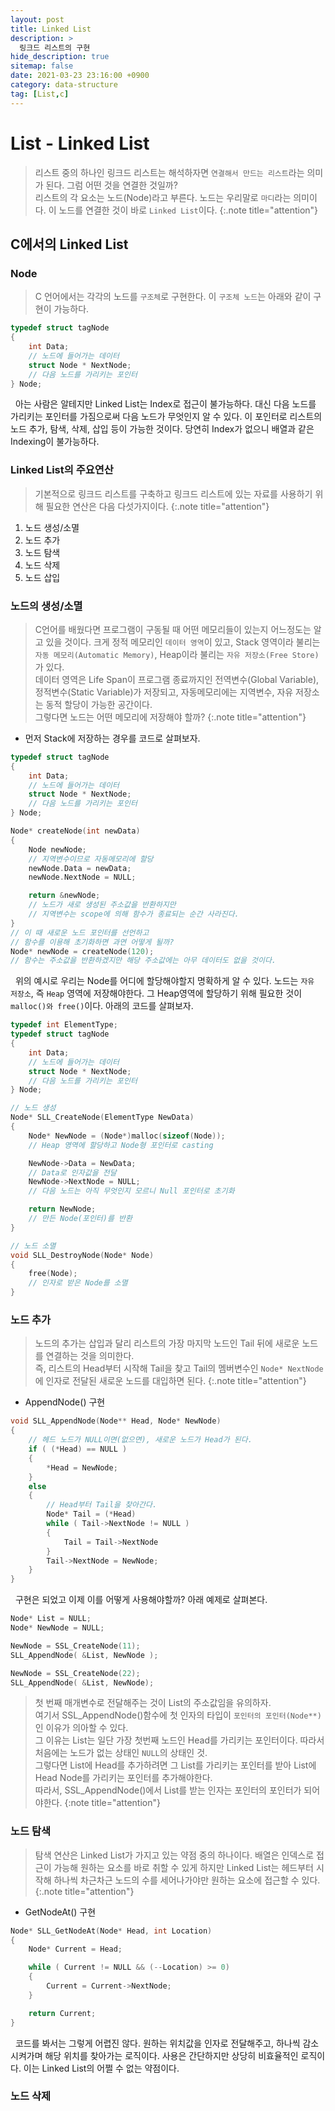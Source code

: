 ```yaml
---
layout: post
title: Linked List
description: >
  링크드 리스트의 구현
hide_description: true
sitemap: false
date: 2021-03-23 23:16:00 +0900
category: data-structure
tag: [List,c]
---
```


# List - Linked List

> 리스트 중의 하나인 링크드 리스트는 해석하자면 `연결해서 만드는 리스트`라는 의미가 된다. 그럼 어떤 것을 연결한 것일까?  
> 리스트의 각 요소는 노드(Node)라고 부른다. 노드는 우리말로 `마디`라는 의미이다. 이 노드를 연결한 것이 바로 `Linked List`이다.
{:.note title="attention"}

## C에서의 Linked List

### Node

> C 언어에서는 각각의 노드를 `구조체`로 구현한다. 이 `구조체 노드`는 아래와 같이 구현이 가능하다.

```c
typedef struct tagNode
{
    int Data;
    // 노드에 들어가는 데이터
    struct Node * NextNode;
    // 다음 노드를 가리키는 포인터
} Node;
```

&nbsp;&nbsp;아는 사람은 알테지만 Linked List는 Index로 접근이 불가능하다. 대신 다음 노드를 가리키는 포인터를 가짐으로써 다음 노드가 무엇인지 알 수 있다.
이 포인터로 리스트의 노드 추가, 탐색, 삭제, 삽입 등이 가능한 것이다. 당연히 Index가 없으니 배열과 같은 Indexing이 불가능하다.

### Linked List의 주요연산

> 기본적으로 링크드 리스트를 구축하고 링크드 리스트에 있는 자료를 사용하기 위해 필요한 연산은 다음 다섯가지이다.
{:.note title="attention"}

1. 노드 생성/소멸
2. 노드 추가
3. 노드 탐색
4. 노드 삭제
5. 노드 삽입

### 노드의 생성/소멸

> C언어를 배웠다면 프로그램이 구동될 때 어떤 메모리들이 있는지 어느정도는 알고 있을 것이다. 크게 정적 메모리인 `데이터 영역`이 있고, Stack 영역이라 불리는 `자동 메모리(Automatic Memory)`, Heap이라 불리는 `자유 저장소(Free Store)`가 있다.  
> 데이터 영역은 Life Span이 프로그램 종료까지인 전역변수(Global Variable), 정적변수(Static Variable)가 저장되고, 자동메모리에는 지역변수, 자유 저장소는 동적 할당이 가능한 공간이다.  
> 그렇다면 노드는 어떤 메모리에 저장해야 할까?
{:.note title="attention"}

* 먼저 Stack에 저장하는 경우를 코드로 살펴보자.

```c
typedef struct tagNode
{
    int Data;
    // 노드에 들어가는 데이터
    struct Node * NextNode;
    // 다음 노드를 가리키는 포인터
} Node;

Node* createNode(int newData)
{
    Node newNode;
    // 지역변수이므로 자동메모리에 할당
    newNode.Data = newData;
    newNode.NextNode = NULL;

    return &newNode;
    // 노드가 새로 생성된 주소값을 반환하지만
    // 지역변수는 scope에 의해 함수가 종료되는 순간 사라진다.
}
// 이 때 새로운 노드 포인터를 선언하고
// 함수를 이용해 초기화하면 과연 어떻게 될까?
Node* newNode = createNode(120);
// 함수는 주소값을 반환하겠지만 해당 주소값에는 아무 데이터도 없을 것이다.
```

&nbsp;&nbsp;위의 예시로 우리는 Node를 어디에 할당해야할지 명확하게 알 수 있다. 노드는 `자유 저장소`, 즉 `Heap` 영역에 저장해야한다.
그 Heap영역에 할당하기 위해 필요한 것이 `malloc()와 free()`이다. 아래의 코드를 살펴보자.

```c
typedef int ElementType;
typedef struct tagNode
{
    int Data;
    // 노드에 들어가는 데이터
    struct Node * NextNode;
    // 다음 노드를 가리키는 포인터
} Node;

// 노드 생성
Node* SLL_CreateNode(ElementType NewData)
{
    Node* NewNode = (Node*)malloc(sizeof(Node));
    // Heap 영역에 할당하고 Node형 포인터로 casting

    NewNode->Data = NewData;
    // Data로 인자값을 전달
    NewNode->NextNode = NULL;
    // 다음 노드는 아직 무엇인지 모르니 Null 포인터로 초기화

    return NewNode;
    // 만든 Node(포인터)를 반환
}

// 노드 소멸
void SLL_DestroyNode(Node* Node)
{
    free(Node);
    // 인자로 받은 Node를 소멸
}
```

### 노드 추가

> 노드의 추가는 삽입과 달리 리스트의 가장 마지막 노드인 Tail 뒤에 새로운 노드를 연결하는 것을 의미한다.  
> 즉, 리스트의 Head부터 시작해 Tail을 찾고 Tail의 멤버변수인 `Node* NextNode`에 인자로 전달된 새로운 노드를 대입하면 된다.
{:.note title="attention"}

* AppendNode() 구현

```c
void SLL_AppendNode(Node** Head, Node* NewNode)
{
    // 헤드 노드가 NULL이면(없으면), 새로운 노드가 Head가 된다.
    if ( (*Head) == NULL )
    {
        *Head = NewNode;
    }
    else
    {
        // Head부터 Tail을 찾아간다.
        Node* Tail = (*Head)
        while ( Tail->NextNode != NULL )
        {
            Tail = Tail->NextNode
        }
        Tail->NextNode = NewNode;
    }
}
```

&nbsp;&nbsp;구현은 되었고 이제 이를 어떻게 사용해야할까? 아래 예제로 살펴본다.

```c
Node* List = NULL;
Node* NewNode = NULL;

NewNode = SSL_CreateNode(11);
SLL_AppendNode( &List, NewNode );

NewNode = SSL_CreateNode(22);
SLL_AppendNode( &List, NewNode);
```

> 첫 번째 매개변수로 전달해주는 것이 List의 주소값임을 유의하자.  
> 여기서 SSL_AppendNode()함수에 첫 인자의 타입이 `포인터의 포인터(Node**)`인 이유가 의아할 수 있다.  
> 그 이유는 List는 일단 가장 첫번째 노드인 Head를 가리키는 포인터이다. 따라서 처음에는 노드가 없는 상태인 `NULL`의 상태인 것.  
> 그렇다면 List에 Head를 추가하려면 그 List를 가리키는 포인터를 받아 List에 Head Node를 가리키는 포인터를 추가해야한다.  
> 따라서, SSL_AppendNode()에서 List를 받는 인자는 포인터의 포인터가 되어야한다.
{:note title="attention"}

### 노드 탐색

> 탐색 연산은 Linked List가 가지고 있는 약점 중의 하나이다. 배열은 인덱스로 접근이 가능해 원하는 요소를 바로 취할 수 있게 하지만
> Linked List는 헤드부터 시작해 하나씩 차근차근 노드의 수를 세어나가야만 원하는 요소에 접근할 수 있다.
{:.note title="attention"}

* GetNodeAt() 구현

```c
Node* SLL_GetNodeAt(Node* Head, int Location)
{
    Node* Current = Head;

    while ( Current != NULL && (--Location) >= 0)
    {
        Current = Current->NextNode;
    }

    return Current;
}
```

&nbsp;&nbsp;코드를 봐서는 그렇게 어렵진 않다. 원하는 위치값을 인자로 전달해주고, 하나씩 감소시켜가며 해당 위치를 찾아가는 로직이다.
사용은 간단하지만 상당히 비효율적인 로직이다. 이는 Linked List의 어쩔 수 없는 약점이다.

### 노드 삭제

> 